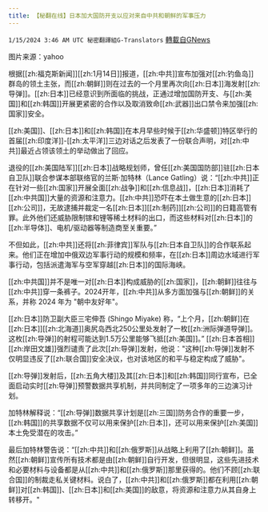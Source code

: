 ```yaml
---
title: 【秘翻在线】日本加大国防开支以应对来自中共和朝鲜的军事压力
---
```

`1/15/2024 3:46 AM UTC 秘密翻譯組G-Translators` [轉載自GNews](https://gnews.org/articles/2219548)

图片来源：yahoo

根据[[zh:福克斯新闻]][[zh:1月14日]]报道，[[zh:中共]]宣布加强对[[zh:钓鱼岛]]群岛的领土主张，而[[zh:朝鲜]]则在过去的一个月里再次向[[zh:日本]]海发射[[zh:导弹]]。[[zh:日本]]已经意识到所面临的挑战，正通过增加国防开支、与[[zh:美国]]和[[zh:韩国]]开展更紧密的合作以及取消致命[[zh:武器]]出口禁令来加强[[zh:国家]]安全。

[[zh:美国]]、[[zh:日本]]和[[zh:韩国]]在本月早些时候于[[zh:华盛顿]]特区举行的首届[[zh:印度洋]]\-[[zh:太平洋]]三边对话之后发表了一份联合声明，对[[zh:中共]]最近占领该领土的举动做出了回应。

退役的[[zh:美国陆军]][[zh:日本]]战略规划师，曾任[[zh:美国国防部]]驻[[zh:日本自卫队]]联合参谋本部联络官的兰斯·加特林（Lance Gatling）说：“[[zh:中共]]正在针对一些[[zh:国家]]开展全面[[zh:战争]]和[[zh:信息战]]，[[zh:日本]]消耗了[[zh:中共国]]大量的资源和注意力。[[zh:中共]]恐吓在本土做生意的[[zh:日本]][[zh:公司]]，无故逮捕并裁定一名[[zh:日本]][[zh:制药]][[zh:公司]]的日籍高管有罪。此外他们还威胁限制镓和锂等稀土材料的出口，而这些材料对[[zh:日本]]的[[zh:半导体]]、电机/驱动器等制造商至关重要。”

不但如此，[[zh:中共]]还将[[zh:菲律宾]]军队与[[zh:日本自卫队]]的合作联系起来。他们正在增加中俄双边军事行动的规模和频率，在[[zh:日本]]周边水域进行军事行动，包括派遣海军与空军穿越[[zh:日本]]的国际海峡。

[[zh:中共国]]并不是唯一对[[zh:日本]]构成威胁的[[zh:国家]]，[[zh:朝鲜]]往往与[[zh:中共]]穿一条裤子。2024开年，[[zh:中共]]从多方面加强与[[zh:朝鲜]]的关系，并称 2024 年为 "朝中友好年"。

[[zh:日本]]防卫副大臣三宅伸吾 (Shingo Miyake) 称，“上个月，[[zh:朝鲜]]在[[zh:日本]][[zh:北海道]]奥尻岛西北250公里处发射了一枚[[zh:洲际弹道导弹]]。这枚[[zh:导弹]]的射程可能达到1.5万公里能够飞抵[[zh:美国]]。” [[zh:日本首相]][[zh:岸田文雄]]强烈谴责了此次[[zh:导弹]]发射，他说："这种[[zh:导弹]]发射不仅明显违反了[[zh:联合国]]安全决议，也对该地区的和平与稳定构成了威胁"。

[[zh:导弹]]发射后，[[zh:五角大楼]]及其[[zh:日本]]和[[zh:韩国]]同行宣布，已全面启动实时[[zh:导弹]]预警数据共享机制，并共同制定了一项多年的三边演习计划。

加特林解释说：“[[zh:导弹]]数据共享计划是[[zh:三国]]防务合作的重要一步，[[zh:韩国]]的共享数据不仅可以用来保护[[zh:日本]]，还可以用来保护[[zh:美国]]本土免受潜在的攻击。”

最后加特林警告说：“[[zh:中共]]和[[zh:俄罗斯]]从战略上利用了[[zh:朝鲜]]。虽然[[zh:朝鲜]]宣传所有技术都是由[[zh:朝鲜]]自行开发，但很明显，这些先进技术和必要材料与设备都是从[[zh:中共]]和[[zh:俄罗斯]]那里获得的。他们不顾[[zh:联合国]]的制裁走私关键材料。说白了，[[zh:中共]]和[[zh:俄罗斯]]都在利用[[zh:朝鲜]]对[[zh:韩国]]、[[zh:日本]]和[[zh:美国]]的敌意，将资源和注意力从其自身上转移开。"
